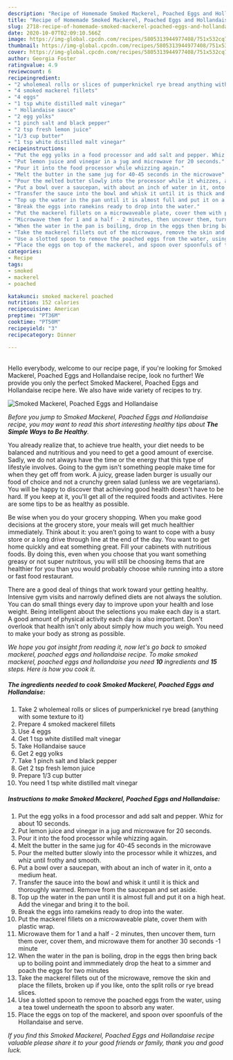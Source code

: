 ```yaml
---
description: "Recipe of Homemade Smoked Mackerel, Poached Eggs and Hollandaise"
title: "Recipe of Homemade Smoked Mackerel, Poached Eggs and Hollandaise"
slug: 2718-recipe-of-homemade-smoked-mackerel-poached-eggs-and-hollandaise
date: 2020-10-07T02:09:10.566Z
image: https://img-global.cpcdn.com/recipes/5805313944977408/751x532cq70/smoked-mackerel-poached-eggs-and-hollandaise-recipe-main-photo.jpg
thumbnail: https://img-global.cpcdn.com/recipes/5805313944977408/751x532cq70/smoked-mackerel-poached-eggs-and-hollandaise-recipe-main-photo.jpg
cover: https://img-global.cpcdn.com/recipes/5805313944977408/751x532cq70/smoked-mackerel-poached-eggs-and-hollandaise-recipe-main-photo.jpg
author: Georgia Foster
ratingvalue: 4.9
reviewcount: 6
recipeingredient:
- "2 wholemeal rolls or slices of pumperknickel rye bread anything with some texture to it"
- "4 smoked mackerel fillets"
- "4 eggs"
- "1 tsp white distilled malt vinegar"
- " Hollandaise sauce"
- "2 egg yolks"
- "1 pinch salt and black pepper"
- "2 tsp fresh lemon juice"
- "1/3 cup butter"
- "1 tsp white distilled malt vinegar"
recipeinstructions:
- "Put the egg yolks in a food processor and add salt and pepper. Whiz for about 10 seconds."
- "Put lemon juice and vinegar in a jug and microwave for 20 seconds."
- "Pour it into the food processor while whizzing again."
- "Melt the butter in the same jug for 40-45 seconds in the microwave"
- "Pour the melted butter slowly into the processor while it whizzes, and whiz until frothy and smooth."
- "Put a bowl over a saucepan, with about an inch of water in it, onto a medium heat."
- "Transfer the sauce into the bowl and whisk it until it is thick and thoroughly warmed. Remove from the saucepan and set aside."
- "Top up the water in the pan until it is almost full and put it on a high heat. Add the vinegar and bring it to the boil."
- "Break the eggs into ramekins ready to drop into the water."
- "Put the mackerel fillets on a microwaveable plate, cover them with plastic wrap."
- "Microwave them for 1 and a half - 2 minutes, then uncover them, turn them over, cover them, and microwave them for another 30 seconds -1 minute"
- "When the water in the pan is boiling, drop in the eggs then bring back up to boiling point and immmediately drop the heat to a simmer and poach the eggs for two minutes"
- "Take the mackerel fillets out of the microwave, remove the skin and place the fillets, broken up if you like, onto the split rolls or rye bread slices."
- "Use a slotted spoon to remove the poached eggs from the water, using a tea towel underneath the spoon to absorb any water."
- "Place the eggs on top of the mackerel, and spoon over spoonfuls of the Hollandaise and serve."
categories:
- Recipe
tags:
- smoked
- mackerel
- poached

katakunci: smoked mackerel poached 
nutrition: 152 calories
recipecuisine: American
preptime: "PT36M"
cooktime: "PT50M"
recipeyield: "3"
recipecategory: Dinner

---
```

<br>
Hello everybody, welcome to our recipe page, if you're looking for Smoked Mackerel, Poached Eggs and Hollandaise recipe, look no further! We provide you only the perfect Smoked Mackerel, Poached Eggs and Hollandaise recipe here. We also have wide variety of recipes to try.
<br>


![Smoked Mackerel, Poached Eggs and Hollandaise](https://img-global.cpcdn.com/recipes/5805313944977408/751x532cq70/smoked-mackerel-poached-eggs-and-hollandaise-recipe-main-photo.jpg)

<i>Before you jump to Smoked Mackerel, Poached Eggs and Hollandaise recipe, you may want to read this short interesting healthy tips about <strong>The Simple Ways to Be Healthy</strong>.</i>

You already realize that, to achieve true health, your diet needs to be balanced and nutritious and you need to get a good amount of exercise. Sadly, we do not always have the time or the energy that this type of lifestyle involves. Going to the gym isn't something people make time for when they get off from work. A juicy, grease laden burger is usually our food of choice and not a crunchy green salad (unless we are vegetarians). You will be happy to discover that achieving good health doesn't have to be hard. If you keep at it, you'll get all of the required foods and activites. Here are some tips to be as healthy as possible.

Be wise when you do your grocery shopping. When you make good decisions at the grocery store, your meals will get much healthier immediately. Think about it: you aren’t going to want to cope with a busy store or a long drive through line at the end of the day. You want to get home quickly and eat something great. Fill your cabinets with nutritious foods. By doing this, even when you choose that you want something greasy or not super nutritous, you will still be choosing items that are healthier for you than you would probably choose while running into a store or fast food restaurant.

There are a good deal of things that work toward your getting healthy. Intensive gym visits and narrowly defined diets are not always the solution. You can do small things every day to improve upon your health and lose weight. Being intelligent about the selections you make each day is a start. A good amount of physical activity each day is also important. Don't overlook that health isn't only about simply how much you weigh. You need to make your body as strong as possible. 


<i>We hope you got insight from reading it, now let's go back to smoked mackerel, poached eggs and hollandaise recipe. To make smoked mackerel, poached eggs and hollandaise you need <strong>10</strong> ingredients and <strong>15</strong> steps. Here is how you cook it.
</i>

##### The ingredients needed to cook Smoked Mackerel, Poached Eggs and Hollandaise:

1. Take 2 wholemeal rolls or slices of pumperknickel rye bread (anything with some texture to it)
1. Prepare 4 smoked mackerel fillets
1. Use 4 eggs
1. Get 1 tsp white distilled malt vinegar
1. Take  Hollandaise sauce
1. Get 2 egg yolks
1. Take 1 pinch salt and black pepper
1. Get 2 tsp fresh lemon juice
1. Prepare 1/3 cup butter
1. You need 1 tsp white distilled malt vinegar


##### Instructions to make Smoked Mackerel, Poached Eggs and Hollandaise:

1. Put the egg yolks in a food processor and add salt and pepper. Whiz for about 10 seconds.
1. Put lemon juice and vinegar in a jug and microwave for 20 seconds.
1. Pour it into the food processor while whizzing again.
1. Melt the butter in the same jug for 40-45 seconds in the microwave
1. Pour the melted butter slowly into the processor while it whizzes, and whiz until frothy and smooth.
1. Put a bowl over a saucepan, with about an inch of water in it, onto a medium heat.
1. Transfer the sauce into the bowl and whisk it until it is thick and thoroughly warmed. Remove from the saucepan and set aside.
1. Top up the water in the pan until it is almost full and put it on a high heat. Add the vinegar and bring it to the boil.
1. Break the eggs into ramekins ready to drop into the water.
1. Put the mackerel fillets on a microwaveable plate, cover them with plastic wrap.
1. Microwave them for 1 and a half - 2 minutes, then uncover them, turn them over, cover them, and microwave them for another 30 seconds -1 minute
1. When the water in the pan is boiling, drop in the eggs then bring back up to boiling point and immmediately drop the heat to a simmer and poach the eggs for two minutes
1. Take the mackerel fillets out of the microwave, remove the skin and place the fillets, broken up if you like, onto the split rolls or rye bread slices.
1. Use a slotted spoon to remove the poached eggs from the water, using a tea towel underneath the spoon to absorb any water.
1. Place the eggs on top of the mackerel, and spoon over spoonfuls of the Hollandaise and serve.


<i>If you find this Smoked Mackerel, Poached Eggs and Hollandaise recipe valuable please share it to your good friends or family, thank you and good luck.</i>
